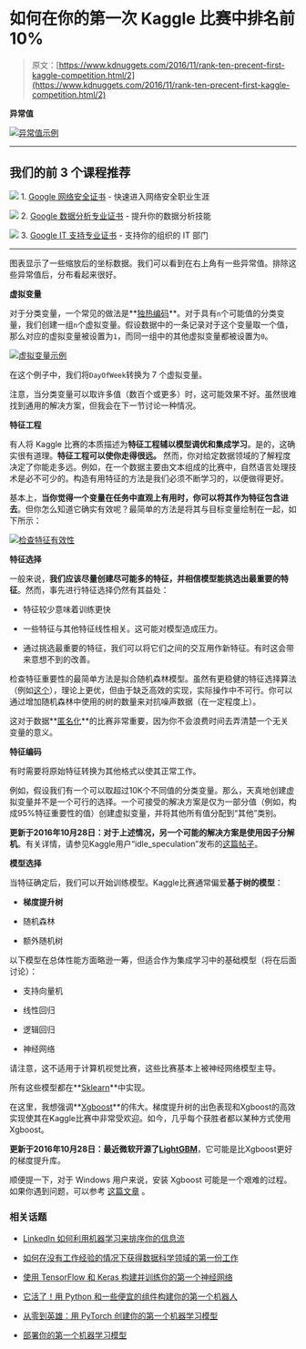 # 如何在你的第一次 Kaggle 比赛中排名前 10%

> 原文：[https://www.kdnuggets.com/2016/11/rank-ten-precent-first-kaggle-competition.html/2](https://www.kdnuggets.com/2016/11/rank-ten-precent-first-kaggle-competition.html/2)

**异常值**

[![异常值示例](../Images/70eadff4905dbdee3a23ff64ef3219a8.png)](http://7xlo8f.com1.z0.glb.clouddn.com/blog-example_outlier.png)

* * *

## 我们的前 3 个课程推荐

![](../Images/0244c01ba9267c002ef39d4907e0b8fb.png) 1\. [Google 网络安全证书](https://www.kdnuggets.com/google-cybersecurity) - 快速进入网络安全职业生涯

![](../Images/e225c49c3c91745821c8c0368bf04711.png) 2\. [Google 数据分析专业证书](https://www.kdnuggets.com/google-data-analytics) - 提升你的数据分析技能

![](../Images/0244c01ba9267c002ef39d4907e0b8fb.png) 3\. [Google IT 支持专业证书](https://www.kdnuggets.com/google-itsupport) - 支持你的组织的 IT 部门

* * *

图表显示了一些缩放后的坐标数据。我们可以看到在右上角有一些异常值。排除这些异常值后，分布看起来很好。

**虚拟变量**

对于分类变量，一个常见的做法是**[独热编码](https://en.wikipedia.org/wiki/One-hot)**。对于具有`n`个可能值的分类变量，我们创建一组`n`个虚拟变量。假设数据中的一条记录对于这个变量取一个值，那么对应的虚拟变量被设置为`1`，而同一组中的其他虚拟变量都被设置为`0`。

[![虚拟变量示例](../Images/f7891877228b4993c0d084ec1c553387.png)](http://7xlo8f.com1.z0.glb.clouddn.com/blog-example-dummies.png)

在这个例子中，我们将`DayOfWeek`转换为 7 个虚拟变量。

注意，当分类变量可以取许多值（数百个或更多）时，这可能效果不好。虽然很难找到通用的解决方案，但我会在下一节讨论一种情况。

**特征工程**

有人将 Kaggle 比赛的本质描述为**特征工程辅以模型调优和集成学习**。是的，这确实很有道理。**特征工程可以使你走得很远。** 然而，你对给定数据领域的了解程度决定了你能走多远。例如，在一个数据主要由文本组成的比赛中，自然语言处理技术是必不可少的。构造有用特征的方法是我们必须不断学习的，以便做得更好。

基本上，**当你觉得一个变量在任务中直观上有用时，你可以将其作为特征包含进去**。但你怎么知道它确实有效呢？最简单的方法是将其与目标变量绘制在一起，如下所示：

[![检查特征有效性](../Images/d9b85e951f68e16d26e5899549ae2247.png)](http://7xlo8f.com1.z0.glb.clouddn.com/blog-vis_check_feat.png)

**特征选择**

一般来说，**我们应该尽量创建尽可能多的特征，并相信模型能挑选出最重要的特征**。然而，事先进行特征选择仍然有其益处：

+   特征较少意味着训练更快

+   一些特征与其他特征线性相关。这可能对模型造成压力。

+   通过挑选最重要的特征，我们可以将它们之间的交互用作新特征。有时这会带来意想不到的改善。

检查特征重要性的最简单方法是拟合随机森林模型。虽然有更稳健的特征选择算法（例如[这个](http://jmlr.org/papers/volume10/tuv09a/tuv09a.pdf)），理论上更优，但由于缺乏高效的实现，实际操作中不可行。你可以通过增加随机森林中使用的树的数量来对抗噪声数据（在一定程度上）。

这对于数据**[匿名化](https://en.wikipedia.org/wiki/Data_anonymization)**的比赛非常重要，因为你不会浪费时间去弄清楚一个无关变量的意义。

**特征编码**

有时需要将原始特征转换为其他格式以使其正常工作。

例如，假设我们有一个可以取超过10K个不同值的分类变量。那么，天真地创建虚拟变量并不是一个可行的选择。一个可接受的解决方案是仅为一部分值（例如，构成95%特征重要性的值）创建虚拟变量，并将其他所有值分配到“其他”类别。

**更新于2016年10月28日：**对于上述情况，另一个可能的解决方案是使用**因子分解机**。有关详情，请参见Kaggle用户“idle_speculation”发布的[这篇帖子](https://www.kaggle.com/c/expedia-hotel-recommendations/forums/t/21607/1st-place-solution-summary)。

**模型选择**

当特征确定后，我们可以开始训练模型。Kaggle比赛通常偏爱**基于树的模型**：

+   **梯度提升树**

+   随机森林

+   额外随机树

以下模型在总体性能方面略逊一筹，但适合作为集成学习中的基础模型（将在后面讨论）：

+   支持向量机

+   线性回归

+   逻辑回归

+   神经网络

请注意，这不适用于计算机视觉比赛，这些比赛基本上被神经网络模型主导。

所有这些模型都在**[Sklearn](http://scikit-learn.org/)**中实现。

在这里，我想强调**[Xgboost](https://github.com/dmlc/xgboost)**的伟大。梯度提升树的出色表现和Xgboost的高效实现使其在Kaggle比赛中非常受欢迎。如今，几乎每个获胜者都以某种方式使用Xgboost。

**更新于2016年10月28日：**最近微软开源了**[LightGBM](https://github.com/Microsoft/LightGBM)**，它可能是比Xgboost更好的梯度提升库。

顺便提一下，对于 Windows 用户来说，安装 Xgboost 可能是一个艰难的过程。如果你遇到问题，可以参考 [这篇文章](https://dnc1994.com/2016/03/installing-xgboost-on-windows/) 。

### 相关话题

+   [LinkedIn 如何利用机器学习来排序你的信息流](https://www.kdnuggets.com/2022/11/linkedin-uses-machine-learning-rank-feed.html)

+   [如何在没有工作经验的情况下获得数据科学领域的第一份工作](https://www.kdnuggets.com/2021/02/first-job-data-science-without-work-experience.html)

+   [使用 TensorFlow 和 Keras 构建并训练你的第一个神经网络](https://www.kdnuggets.com/2023/05/building-training-first-neural-network-tensorflow-keras.html)

+   [它活了！用 Python 和一些便宜的组件构建你的第一个机器人](https://www.kdnuggets.com/2023/06/manning-build-first-robots-python-cheap-basic-components.html)

+   [从零到英雄：用 PyTorch 创建你的第一个机器学习模型](https://www.kdnuggets.com/from-zero-to-hero-create-your-first-ml-model-with-pytorch)

+   [部署你的第一个机器学习模型](https://www.kdnuggets.com/deploying-your-first-machine-learning-model)

